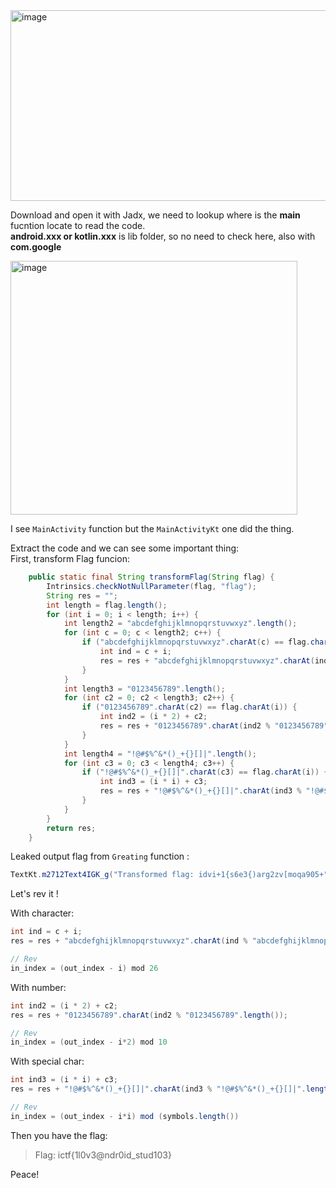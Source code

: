 <img width="796" height="305" alt="image" src="https://github.com/user-attachments/assets/bf158db4-232d-4756-b582-cfe90b96fa5d" />  

Download and open it with Jadx, we need to lookup where is the **main** fucntion locate to read the code.   
**android.xxx or kotlin.xxx** is lib folder, so no need to check here, also with **com.google**

<img width="459" height="406" alt="image" src="https://github.com/user-attachments/assets/30fe9def-35fe-4ed9-8d47-60824e5493f0" />  

I see `MainActivity` function but the `MainActivityKt` one did the thing.  

Extract the code and we can see some important thing:  
First, transform Flag funcion:  
```java
    public static final String transformFlag(String flag) {
        Intrinsics.checkNotNullParameter(flag, "flag");
        String res = "";
        int length = flag.length();
        for (int i = 0; i < length; i++) {
            int length2 = "abcdefghijklmnopqrstuvwxyz".length();
            for (int c = 0; c < length2; c++) {
                if ("abcdefghijklmnopqrstuvwxyz".charAt(c) == flag.charAt(i)) {
                    int ind = c + i;
                    res = res + "abcdefghijklmnopqrstuvwxyz".charAt(ind % "abcdefghijklmnopqrstuvwxyz".length());
                }
            }
            int length3 = "0123456789".length();
            for (int c2 = 0; c2 < length3; c2++) {
                if ("0123456789".charAt(c2) == flag.charAt(i)) {
                    int ind2 = (i * 2) + c2;
                    res = res + "0123456789".charAt(ind2 % "0123456789".length());
                }
            }
            int length4 = "!@#$%^&*()_+{}[]|".length();
            for (int c3 = 0; c3 < length4; c3++) {
                if ("!@#$%^&*()_+{}[]|".charAt(c3) == flag.charAt(i)) {
                    int ind3 = (i * i) + c3;
                    res = res + "!@#$%^&*()_+{}[]|".charAt(ind3 % "!@#$%^&*()_+{}[]|".length());
                }
            }
        }
        return res;
    }

```

Leaked output flag from `Greating` function : 
```java
TextKt.m2712Text4IGK_g("Transformed flag: idvi+1{s6e3{)arg2zv[moqa905+", modifier3, 0L, 0L, (FontStyle) null, (FontWeight) null, (FontFamily) null, 0L, (TextDecoration) null, (TextAlign) null, 0L, 0, false, 0, 0, (Function1<? super TextLayoutResult, Unit>) null, (TextStyle) null, $composer2, i3, 0, 131068);
```

Let's rev it !  

With character: 
```java
int ind = c + i;
res = res + "abcdefghijklmnopqrstuvwxyz".charAt(ind % "abcdefghijklmnopqrstuvwxyz".length());

// Rev 
in_index = (out_index - i) mod 26
```

With number:
```java
int ind2 = (i * 2) + c2;
res = res + "0123456789".charAt(ind2 % "0123456789".length());

// Rev
in_index = (out_index - i*2) mod 10
```

With special char:
```java
int ind3 = (i * i) + c3;
res = res + "!@#$%^&*()_+{}[]|".charAt(ind3 % "!@#$%^&*()_+{}[]|".length());

// Rev
in_index = (out_index - i*i) mod (symbols.length())
```

Then you have the flag: 
> Flag: ictf{1l0v3@ndr0id_stud103}

Peace!








